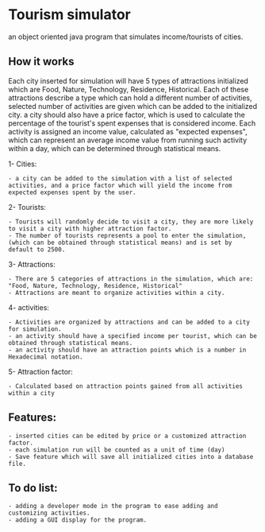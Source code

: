 # Tourism simulator
 an object oriented java program that simulates income/tourists of cities.
## How it works
 Each city inserted for simulation will have 5 types of attractions initialized which are Food, Nature, Technology, Residence, Historical. Each of these attractions describe a type which can hold a different number of activities, selected  number of activities are given which can be added to the initialized city. a city should also have a price factor, which is used to calculate the percentage of the tourist's spent expenses that is considered income. Each activity is assigned an income value, calculated as "expected expenses", which can represent an average income value from running such activity within a day, which can be determined through statistical means.

 1- Cities:
 
    - a city can be added to the simulation with a list of selected activities, and a price factor which will yield the income from expected expenses spent by the user.
    
 2- Tourists:
 
    - Tourists will randomly decide to visit a city, they are more likely to visit a city with higher attraction factor.
    - The number of tourists represents a pool to enter the simulation, (which can be obtained through statistical means) and is set by default to 2500.
    
 3- Attractions:
 
    - There are 5 categories of attractions in the simulation, which are: "Food, Nature, Technology, Residence, Historical"
    - Attractions are meant to organize activities within a city.
    
 4- activities:
 
    - Activities are organized by attractions and can be added to a city for simulation.
    - an activity should have a specified income per tourist, which can be obtained through statistical means.
    - an activity should have an attraction points which is a number in Hexadecimal notation.
    
  5- Attraction factor:
  
    - Calculated based on attraction points gained from all activities within a city

## Features:
    - inserted cities can be edited by price or a customized attraction factor.
    - each simulation run will be counted as a unit of time (day)
    - Save feature which will save all initialized cities into a database file.
## To do list:
    - adding a developer mode in the program to ease adding and customizing activities.
    - adding a GUI display for the program.
